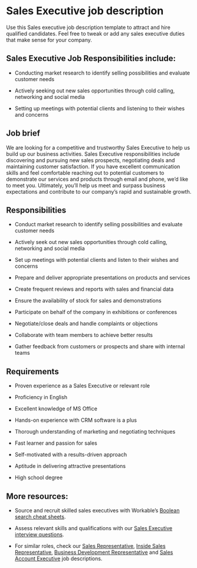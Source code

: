 # Sales Executive job description
Use this Sales executive job description template to attract and hire qualified candidates. Feel free to tweak or add any sales executive duties that make sense for your company.


## Sales Executive Job Responsibilities include:
* Conducting market research to identify selling possibilities and evaluate customer needs

* Actively seeking out new sales opportunities through cold calling, networking and social media

* Setting up meetings with potential clients and listening to their wishes and concerns


## Job brief

We are looking for a competitive and trustworthy Sales Executive to help us build up our business activities.
Sales Executive responsibilities include discovering and pursuing new sales prospects, negotiating deals and maintaining customer satisfaction. If you have excellent communication skills and feel comfortable reaching out to potential customers to demonstrate our services and products through email and phone, we’d like to meet you.
Ultimately, you’ll help us meet and surpass business expectations and contribute to our company’s rapid and sustainable growth.


## Responsibilities

* Conduct market research to identify selling possibilities and evaluate customer needs

* Actively seek out new sales opportunities through cold calling, networking and social media

* Set up meetings with potential clients and listen to their wishes and concerns

* Prepare and deliver appropriate presentations on products and services

* Create frequent reviews and reports with sales and financial data

* Ensure the availability of stock for sales and demonstrations

* Participate on behalf of the company in exhibitions or conferences

* Negotiate/close deals and handle complaints or objections

* Collaborate with team members to achieve better results

* Gather feedback from customers or prospects and share with internal teams


## Requirements

* Proven experience as a Sales Executive or relevant role

* Proficiency in English

* Excellent knowledge of MS Office

* Hands-on experience with CRM software is a plus

* Thorough understanding of marketing and negotiating techniques

* Fast learner and passion for sales

* Self-motivated with a results-driven approach

* Aptitude in delivering attractive presentations

* High school degree

## More resources:
* Source and recruit skilled sales executives with Workable’s <a href="https://resources.workable.com/find-sales-executives-recruiting-boolean-search-strings">Boolean search cheat sheets</a>.

* Assess relevant skills and qualifications with our <a href="https://resources.workable.com/sales-executive-interview-questions">Sales Executive interview questions</a>.

* For similar roles, check our <a href="https://resources.workable.com/sales-representative-job-description">Sales Representative</a>, <a href="https://resources.workable.com/inside-sales-representative-job-description">Inside Sales Representative</a>, <a href="https://resources.workable.com/business-development-representative-job-description">Business Development Representative</a> and <a href="https://resources.workable.com/sales-account-executive-job-description">Sales Account Executive</a> job descriptions.
